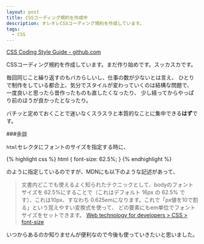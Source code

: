 ```yaml
---
layout: post
title: CSSコーディング規約を作成中
description: オレオレCSSコーディング規約を作成しています。
tags:
  - CSS
---
```


[CSS Coding Style Guide - github.com][1]

CSSコーディング規約を作成しています。まだ作り始めです。スッカスカです。

毎回同じこと繰り返すのもバカらしいし、仕事の数が少ないとは言え、
ひとりで制作をしている都合上、気分でスタイルが変わっていくのは結構な問題で、
一度良いと思ったら昔作ったものも直したくなったり、
少し経ってからやっぱり前のほうが良かったとなったり。

バチッと定めておくことで迷いなくスラスラと本質的なことに集中できる**はず**です。

###余談

`html`セレクタにフォントのサイズを指定する時に、

{% highlight css %}
html {
  font-size: 62.5%;
}
{% endhighlight %}

のように指定しているのですが、MDNにも以下のような記述があって、

> 文書内どこでも使えるよく知られたテクニックとして、bodyのフォントサイズを
  62.5%にすることで（これはデフォルト 16px の 62.5% です）、これは10px、すなわち
  0.625emになります。これで「px値を10で割る」という覚えやすい変換式を使って、
  どの要素にもem単位でフォントサイズをセットできます。
  [Web technology for developers > CSS > font-size][2]

いつからあるのか知りませんが便利なので今後も使っていきたいと思いました。


 [1]: https://github.com/nagaki/snippet/tree/master/css
 [2]: https://developer.mozilla.org/ja/docs/Web/CSS/font-size#Em
